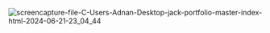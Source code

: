 ![screencapture-file-C-Users-Adnan-Desktop-jack-portfolio-master-index-html-2024-06-21-23_04_44](https://github.com/Nur-Adnan/Portfolio-Using-Html-and-Css/assets/56475820/7c4384c1-6c22-46b5-8771-0c416d81cd2d)
